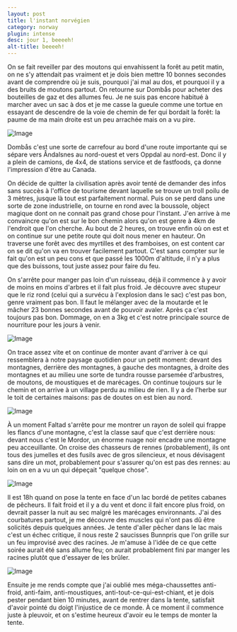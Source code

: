```yaml
---
layout: post
title: l'instant norvégien
category: norway
plugin: intense
desc: jour 1, beeeeh!
alt-title: beeeeh!
---
```


On se fait reveiller par des moutons qui envahissent la forêt au petit
matin, on ne s'y attendait pas vraiment et je dois bien mettre 10
bonnes secondes avant de comprendre où je suis, pourquoi j'ai mal au
dos, et pourquoi il y a des bruits de moutons partout. On retourne sur
Dombås pour acheter des bouteilles de gaz et des allumes feu. Je ne
suis pas encore habitué à marcher avec un sac à dos et je me casse la
gueule comme une tortue en essayant de descendre de la voie de chemin
de fer qui bordait la forêt: la paume de ma main droite est un peu
arrachée mais on a vu pire.

![Image](/assets/img/norway/jour1-torrent.jpg)

Dombås c'est une sorte de carrefour au bord d'une route importante qui
se sépare vers Åndalsnes au nord-ouest et vers Oppdal au
nord-est. Donc il y a plein de camions, de 4x4, de stations service et
de fastfoods, ça donne l'impression d'être au Canada.

On décide de quitter la civilisation après avoir tenté de demander des
infos sans succès à l'office de tourisme devant laquelle se trouve un
troll poilu de 3 mètres, jusque là tout est parfaitement normal. Puis
on se perd dans une sorte de zone industrielle, on tourne en rond avec
la boussole, object magique dont on ne connait pas grand chose pour
l'instant. J'en arrive à me convaincre qu'on est sur le bon chemin
alors qu'on est genre à 4km de l'endroit que l'on cherche.  Au bout de
2 heures, on trouve enfin où on est et on continue sur une petite
route qui doit nous mener en hauteur.  On traverse une forêt avec des
myrtilles et des framboises, on est content car on se dit qu'on va en
trouver facilement partout. C'est sans compter sur le fait qu'on est
un peu cons et que passé les 1000m d'altitude, il n'y a plus que des
buissons, tout juste assez pour faire du feu.

On s'arrête pour manger pas loin d'un ruisseau, déjà il commence à y
avoir de moins en moins d'arbres et il fait plus froid. Je découvre
avec stupeur que le riz rond (celui qui a survécu à l'explosion dans
le sac) c'est pas bon, genre vraiment pas bon. Il faut le mélanger
avec de la moutarde et le mâcher 23 bonnes secondes avant de pouvoir
avaler. Après ça c'est toujours pas bon. Dommage, on en a 3kg et c'est
notre principale source de nourriture pour les jours à venir.

![Image](/assets/img/norway/jour1-break.jpg)

On trace assez vite et on continue de monter avant d'arriver à ce qui
ressemblera à notre paysage quotidien pour un petit moment: devant des
montagnes, derrière des montagnes, à gauche des montagnes, à droite
des montagnes et au milieu une sorte de tundra rousse parsemée
d'arbustres, de moutons, de moustiques et de marécages. On continue
toujours sur le chemin et on arrive à un village perdu au milieu de
rien. Il y a de l'herbe sur le toit de certaines maisons: pas de
doutes on est bien au nord.

![Image](/assets/img/norway/jour1-route.jpg)

À un moment Faltad s'arrête pour me montrer un rayon de soleil qui
frappe les flancs d'une montagne, c'est la classe sauf que c'est
derrière nous: devant nous c'est le Mordor, un énorme nuage noir
encadre une montagne peu acceuillante. On croise des chasseurs de
rennes (probablement), ils ont tous des jumelles et des fusils avec de
gros silencieux, et nous dévisagent sans dire un mot, probablement
pour s'assurer qu'on est pas des rennes: au loin on en a vu un qui
dépeçait "quelque chose".

![Image](/assets/img/norway/jour1-mordor.jpg)

Il est 18h quand on pose la tente en face d'un lac bordé de petites
cabanes de pêcheurs. Il fait froid et il y a du vent et donc il fait
encore plus froid, on devrait passer la nuit au sec malgré les
marécages environnants. J'ai des courbatures partout, je me découvre
des muscles qui n'ont pas dû être solicités depuis quelques années. Je
tente d'aller pêcher dans le lac mais c'est un échec critique, il nous
reste 2 saucisses Bunnpris que l'on grille sur un feu improvisé avec
des racines. Je m'amuse à l'idée de ce que cette soirée aurait été
sans allume feu; on aurait probablement fini par manger les racines
plutôt que d'essayer de les brûler.

![Image](/assets/img/norway/jour1-lac.jpg)

Ensuite je me rends compte que j'ai oublié mes méga-chaussettes
anti-froid, anti-faim, anti-moustiques, anti-tout-ce-qui-est-chiant,
et je dois pester pendant bien 10 minutes, avant de rentrer dans la
tente, satisfait d'avoir pointé du doigt l'injustice de ce monde. À ce
moment il commence juste à pleuvoir, et on s'estime heureux d'avoir eu
le temps de monter la tente.
